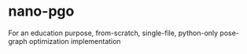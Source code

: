# nano-pgo
For an education purpose, from-scratch, single-file, python-only pose-graph optimization implementation
